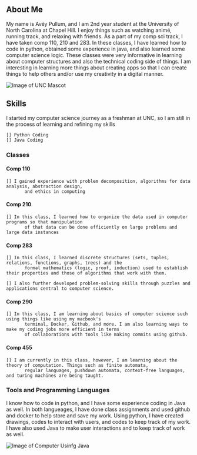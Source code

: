 ## About Me
My name is Avéy Pullum, and I am 2nd year student at the University of North Carolina at Chapel Hill. I enjoy things such as watching animé, running track, and relaxing with friends. As a part of my comp sci track, I have taken comp 110, 210 and 283. In these classes, I have learned how to code in python, obtained some experience in java, and also learned some computer science logic. These classes were very informative in learning about computer structures and also the technical coding side of things. I am interesting in learning more things about creating apps so that I can create things to help others and/or use my creativity in a digital manner.

![Image of UNC Mascot](https://blogs.lib.unc.edu/hill/wp-content/uploads/sites/2/2016/03/Current-Rameses-.jpg)

## Skills
I started my computer science journey as a freshman at UNC, so I am still in the process of learning and refining my skills

    [] Python Coding
    [] Java Coding

### Classes

  #### Comp 110
    [] I gained experience with problem decomposition, algorithms for data analysis, abstraction design, 
           and ethics in computing

  #### Comp 210
    [] In this class, I learned how to organize the data used in computer programs so that manipulation 
           of that data can be done efficiently on large problems and large data instances
     
  #### Comp 283
    [] In this class, I learned discrete structures (sets, tuples, relations, functions, graphs, trees) and the 
           formal mathematics (logic, proof, induction) used to establish their properties and those of algorithms that work with them. 
   
    [] I also further developed problem-solving skills through puzzles and applications central to computer science.
     
  #### Comp 290
    [] In this class, I am learning about basics of computer science such using things like using my macbook's 
           terminal, Docker, Github, and more. I am also learning ways to make my coding jobs more efficient in terms 
           of collaborations with tools like making commits using github.

  #### Comp 455
    [] I am currently in this class, however, I am learning about the theory of computation. Things such as finite automata, 
           regular languages, pushdown automata, context-free languages, and turing machines are being taught.

### Tools and Programming Languages
I know how to code in python, and I have some experience coding in Java as well. In both langueages, I have done class assignments and used github and docker to help store and save my work. Using python, I have created drawings, codes to interact with users, and codes to keep track of my work. I have also used Java to make user interactions and to keep track of work as well.

![Image of Computer Usinfg Java](https://encrypted-tbn0.gstatic.com/images?q=tbn:ANd9GcTwrd_tiHycE4OsXtWiC9XQLGnjIzuYbDfH2A&s)
